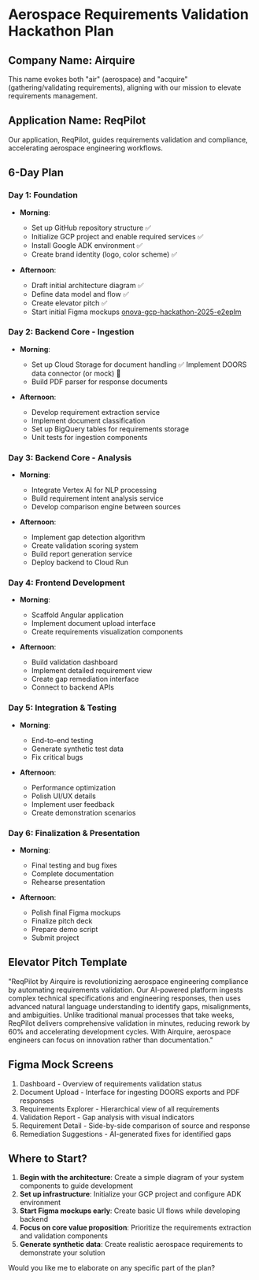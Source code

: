 # Aerospace Requirements Validation Hackathon Plan

## Company Name: Airquire

This name evokes both "air" (aerospace) and "acquire" (gathering/validating requirements), aligning with our mission to elevate requirements management.

## Application Name: ReqPilot

Our application, ReqPilot, guides requirements validation and compliance, accelerating aerospace engineering workflows.

## 6-Day Plan

### Day 1: Foundation
- **Morning**: 
  - Set up GitHub repository structure ✅
  - Initialize GCP project and enable required services ✅
  - Install Google ADK environment ✅
  - Create brand identity (logo, color scheme) ✅
  
- **Afternoon**:
  - Draft initial architecture diagram ✅
  - Define data model and flow ✅
  - Create elevator pitch ✅
  - Start initial Figma mockups [onova-gcp-hackathon-2025-e2eplm](https://www.figma.com/files/team/1517080493673594510)

### Day 2: Backend Core - Ingestion
- **Morning**:
  - Set up Cloud Storage for document handling ✅
  Implement DOORS data connector (or mock) 🚧
  - Build PDF parser for response documents
  
- **Afternoon**:
  - Develop requirement extraction service
  - Implement document classification
  - Set up BigQuery tables for requirements storage
  - Unit tests for ingestion components

### Day 3: Backend Core - Analysis
- **Morning**:
  - Integrate Vertex AI for NLP processing
  - Build requirement intent analysis service
  - Develop comparison engine between sources
  
- **Afternoon**:
  - Implement gap detection algorithm
  - Create validation scoring system
  - Build report generation service
  - Deploy backend to Cloud Run

### Day 4: Frontend Development
- **Morning**:
  - Scaffold Angular application
  - Implement document upload interface
  - Create requirements visualization components
  
- **Afternoon**:
  - Build validation dashboard
  - Implement detailed requirement view
  - Create gap remediation interface
  - Connect to backend APIs

### Day 5: Integration & Testing
- **Morning**:
  - End-to-end testing
  - Generate synthetic test data
  - Fix critical bugs
  
- **Afternoon**:
  - Performance optimization
  - Polish UI/UX details
  - Implement user feedback
  - Create demonstration scenarios

### Day 6: Finalization & Presentation
- **Morning**:
  - Final testing and bug fixes
  - Complete documentation
  - Rehearse presentation
  
- **Afternoon**:
  - Polish final Figma mockups
  - Finalize pitch deck
  - Prepare demo script
  - Submit project

## Elevator Pitch Template

"ReqPilot by Airquire is revolutionizing aerospace engineering compliance by automating requirements validation. Our AI-powered platform ingests complex technical specifications and engineering responses, then uses advanced natural language understanding to identify gaps, misalignments, and ambiguities. Unlike traditional manual processes that take weeks, ReqPilot delivers comprehensive validation in minutes, reducing rework by 60% and accelerating development cycles. With Airquire, aerospace engineers can focus on innovation rather than documentation."

## Figma Mock Screens
1. Dashboard - Overview of requirements validation status
2. Document Upload - Interface for ingesting DOORS exports and PDF responses
3. Requirements Explorer - Hierarchical view of all requirements
4. Validation Report - Gap analysis with visual indicators
5. Requirement Detail - Side-by-side comparison of source and response
6. Remediation Suggestions - AI-generated fixes for identified gaps

## Where to Start?

1. **Begin with the architecture**: Create a simple diagram of your system components to guide development
2. **Set up infrastructure**: Initialize your GCP project and configure ADK environment
3. **Start Figma mockups early**: Create basic UI flows while developing backend
4. **Focus on core value proposition**: Prioritize the requirements extraction and validation components
5. **Generate synthetic data**: Create realistic aerospace requirements to demonstrate your solution

Would you like me to elaborate on any specific part of the plan?